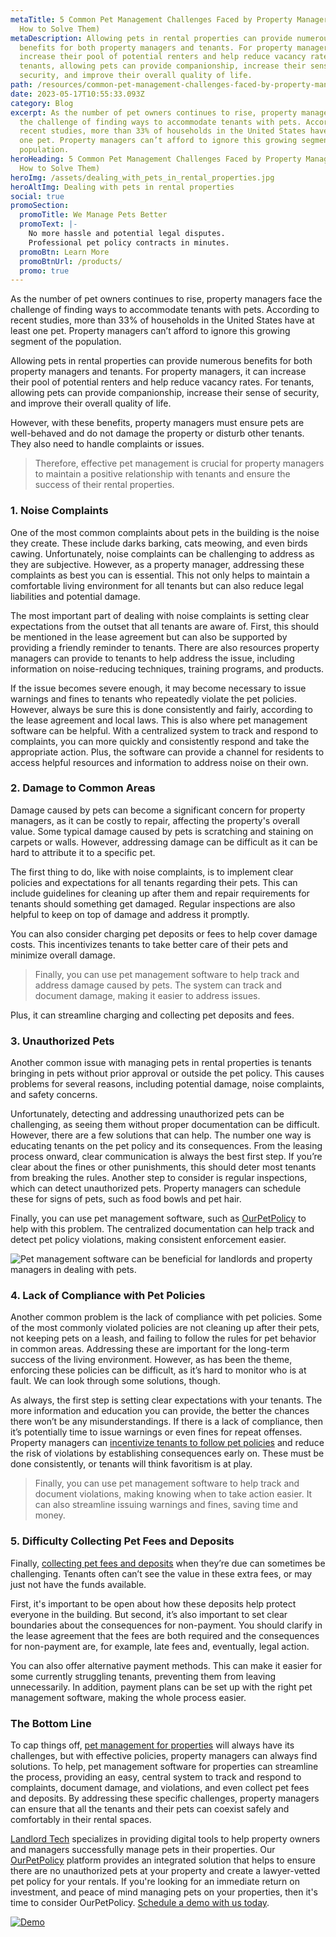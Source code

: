 ```yaml
---
metaTitle: 5 Common Pet Management Challenges Faced by Property Managers (And
  How to Solve Them)
metaDescription: Allowing pets in rental properties can provide numerous
  benefits for both property managers and tenants. For property managers, it can
  increase their pool of potential renters and help reduce vacancy rates. For
  tenants, allowing pets can provide companionship, increase their sense of
  security, and improve their overall quality of life.
path: /resources/common-pet-management-challenges-faced-by-property-managers
date: 2023-05-17T10:55:33.093Z
category: Blog
excerpt: As the number of pet owners continues to rise, property managers face
  the challenge of finding ways to accommodate tenants with pets. According to
  recent studies, more than 33% of households in the United States have at least
  one pet. Property managers can’t afford to ignore this growing segment of the
  population.
heroHeading: 5 Common Pet Management Challenges Faced by Property Managers (And
  How to Solve Them)
heroImg: /assets/dealing_with_pets_in_rental_properties.jpg
heroAltImg: Dealing with pets in rental properties
social: true
promoSection:
  promoTitle: We Manage Pets Better
  promoText: |-
    No more hassle and potential legal disputes. 
    Professional pet policy contracts in minutes.
  promoBtn: Learn More
  promoBtnUrl: /products/
  promo: true
---
```

As the number of pet owners continues to rise, property managers face the challenge of finding ways to accommodate tenants with pets. According to recent studies, more than 33% of households in the United States have at least one pet. Property managers can’t afford to ignore this growing segment of the population.

Allowing pets in rental properties can provide numerous benefits for both property managers and tenants. For property managers, it can increase their pool of potential renters and help reduce vacancy rates. For tenants, allowing pets can provide companionship, increase their sense of security, and improve their overall quality of life.

However, with these benefits, property managers must ensure pets are well-behaved and do not damage the property or disturb other tenants. They also need to handle complaints or issues. 

> Therefore, effective pet management is crucial for property managers to maintain a positive relationship with tenants and ensure the success of their rental properties.

### 1. Noise Complaints

One of the most common complaints about pets in the building is the noise they create. These include darks barking, cats meowing, and even birds cawing. Unfortunately, noise complaints can be challenging to address as they are subjective. However, as a property manager, addressing these complaints as best you can is essential. This not only helps to maintain a comfortable living environment for all tenants but can also reduce legal liabilities and potential damage. 

The most important part of dealing with noise complaints is setting clear expectations from the outset that all tenants are aware of. First, this should be mentioned in the lease agreement but can also be supported by providing a friendly reminder to tenants. There are also resources property managers can provide to tenants to help address the issue, including information on noise-reducing techniques, training programs, and products. 

If the issue becomes severe enough, it may become necessary to issue warnings and fines to tenants who repeatedly violate the pet policies. However, always be sure this is done consistently and fairly, according to the lease agreement and local laws. This is also where pet management software can be helpful. With a centralized system to track and respond to complaints, you can more quickly and consistently respond and take the appropriate action. Plus, the software can provide a channel for residents to access helpful resources and information to address noise on their own. 

### 2. Damage to Common Areas

Damage caused by pets can become a significant concern for property managers, as it can be costly to repair, affecting the property's overall value. Some typical damage caused by pets is scratching and staining on carpets or walls. However, addressing damage can be difficult as it can be hard to attribute it to a specific pet. 

The first thing to do, like with noise complaints, is to implement clear policies and expectations for all tenants regarding their pets. This can include guidelines for cleaning up after them and repair requirements for tenants should something get damaged. Regular inspections are also helpful to keep on top of damage and address it promptly.

You can also consider charging pet deposits or fees to help cover damage costs. This incentivizes tenants to take better care of their pets and minimize overall damage.

> Finally, you can use pet management software to help track and address damage caused by pets. The system can track and document damage, making it easier to address issues.

 Plus, it can streamline charging and collecting pet deposits and fees. 

### 3. Unauthorized Pets

Another common issue with managing pets in rental properties is tenants bringing in pets without prior approval or outside the pet policy. This causes problems for several reasons, including potential damage, noise complaints, and safety concerns.

Unfortunately, detecting and addressing unauthorized pets can be challenging, as seeing them without proper documentation can be difficult. However, there are a few solutions that can help.
The number one way is educating tenants on the pet policy and its consequences. From the leasing process onward, clear communication is always the best first step. If you’re clear about the fines or other punishments, this should deter most tenants from breaking the rules.
Another step to consider is regular inspections, which can detect unauthorized pets. Property managers can schedule these for signs of pets, such as food bowls and pet hair.  

Finally, you can use pet management software, such as [OurPetPolicy](https://landlordtech.com/products) to help with this problem. The centralized documentation can help track and detect pet policy violations, making consistent enforcement easier. 

![Pet management software can be beneficial for landlords and property managers in dealing with pets.](/assets/pet_management_software_for_landlords_and_property_managers.png)

### 4. Lack of Compliance with Pet Policies

Another common problem is the lack of compliance with pet policies. Some of the most commonly violated policies are not cleaning up after their pets, not keeping pets on a leash, and failing to follow the rules for pet behavior in common areas. Addressing these are important for the long-term success of the living environment. However, as has been the theme, enforcing these policies can be difficult, as it’s hard to monitor who is at fault. We can look through some solutions, though.

As always, the first step is setting clear expectations with your tenants. The more information and education you can provide, the better the chances there won’t be any misunderstandings. 
If there is a lack of compliance, then it’s potentially time to issue warnings or even fines for repeat offenses. Property managers can [incentivize tenants to follow pet policies](https://landlordtech.com/resources/five-tips-for-managing-pets-on-your-rental-properties) and reduce the risk of violations by establishing consequences early on. These must be done consistently, or tenants will think favoritism is at play. 

> Finally, you can use pet management software to help track and document violations, making knowing when to take action easier. It can also streamline issuing warnings and fines, saving time and money.

### 5. Difficulty Collecting Pet Fees and Deposits

Finally, [collecting pet fees and deposits](https://landlordtech.com/resources/boost-income-and-cover-damage-expenses-with-a-pet-guarantee) when they’re due can sometimes be challenging. Tenants often can’t see the value in these extra fees, or may just not have the funds available. 

First, it's important to be open about how these deposits help protect everyone in the building. But second, it’s also important to set clear boundaries about the consequences for non-payment. You should clarify in the lease agreement that the fees are both required and the consequences for non-payment are, for example, late fees and, eventually, legal action. 

You can also offer alternative payment methods. This can make it easier for some currently struggling tenants, preventing them from leaving unnecessarily. In addition, payment plans can be set up with the right pet management software, making the whole process easier. 

### The Bottom Line

To cap things off, [pet management for properties](https://landlordtech.com/) will always have its challenges, but with effective policies, property managers can always find solutions. To help, pet management software for properties can streamline the process, providing an easy, central system to track and respond to complaints, document damage, and violations, and even collect pet fees and deposits. By addressing these specific challenges, property managers can ensure that all the tenants and their pets can coexist safely and comfortably in their rental spaces. 

[Landlord Tech](https://landlordtech.com/) specializes in providing digital tools to help property owners and managers successfully manage pets in their properties. Our [OurPetPolicy](https://landlordtech.com/products) platform provides an integrated solution that helps to ensure there are no unauthorized pets at your property and create a lawyer-vetted pet policy for your rentals. If you're looking for an immediate return on investment, and peace of mind managing pets on your properties, then it's time to consider OurPetPolicy. [Schedule a demo with us today](https://info.ourpetpolicy.com/demo/).

[![Demo](/assets/best_pet_management_platform.png "Demo")](https://info.ourpetpolicy.com/demo/)
